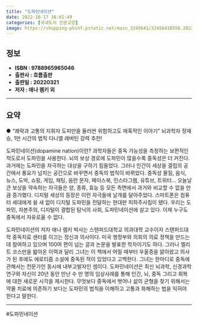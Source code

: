 ```yaml
---
title: "도파민네이션"
date: 2022-10-17 16:01:49
categories: [국내도서 인문교양]
image: https://shopping-phinf.pstatic.net/main_3245641/32456410558.20220524185145.jpg
---
```


## **정보**

- **ISBN : 9788965965046**
- **출판사 : 흐름출판**
- **출판일 : 20220321**
- **저자 : 애나 렘키 외**

------



## **요약**

● “쾌락과 고통의 지휘자 도피만을 둘러싼 위험하고도 매혹적인 이야기”
 뇌과학자 정재승, 1만 시간의 법칙 다니엘 레버틴 강력 추천!

도파민네이션(dopamine nation)이란? 과학자들은 중독 가능성을 측정하는 보편적인 척도로서 도파민을 사용한다. 뇌의 보상 경로에 도파민이 많을수록 중독성은 더 커진다. 과거에는 도파민을 자극하는 대상을 구하기 힘들었다. 그러나 인간이 세상을 결핍의 공간에서 풍요가 넘치는 공간으로 바꾸면서 중독의 법칙이 바뀌었다. 중독성 물질, 음식, 뉴스, 도박, 쇼핑, 게임, 채팅, 음란 문자, 페이스북, 인스타그램, 유튜브, 트위터… 오늘날 큰 보상을 약속하는 자극들은 양, 종류, 효능 등 모든 측면에서 과거와 비교할 수 없을 만큼 증가했다. 디지털 세상의 등장은 이런 자극들에 날개를 달아주었다. 스마트폰은 컴퓨터 세대에게 쉴 새 없이 디지털 도파민을 전달하는 현대판 피하주사침이 됐다. 우리는 도파민, 자본주의, 디지털이 결합된 탐닉의 사회, 도파민네이션에 살고 있다. 이제 누구도 중독에서 자유로울 수 없다.

도파민네이션의 저자 애나 렘키 박사는 스탠퍼드대학교 의과대학 교수이자 스탠퍼드대학 중독치료 센터를 이끄는 정신과 의사이다. 미국 행정부와 의회의 의료 정책을 만드는데 참여하고 있으며 100여 편이 넘는 글과 논문을 발표한 학자이기도 하다. 그러나 엘리트 코스만을 밟아온 이력과 달리 그녀는 이 책에서 어릴 때부터 우울증을 앓아왔고 의사가 된 후에도 에로티즘 소설에 중독된 적이 있었다고 고백한다. 그녀는 한마디로 중독에 관해서는 전문가인 동시에 내부고발자인 셈이다. 도파민네이션은 최신 뇌과학, 신경과학 연구와 자신이 20년 동안 만난 수 만 명의 임상사례를 통해 인간, 뇌, 중독 그리고 회복에 대한 새로운 시각을 제시한다. 무엇보다 중독에서 벗어나 삶의 균형을 찾기 위해서는 약물 치료에 의존하기 보다는 도파민의 법칙을 이해하고 고통과 화해하는 법을 익혀야 한다고 말한다.

------

#도파민네이션


